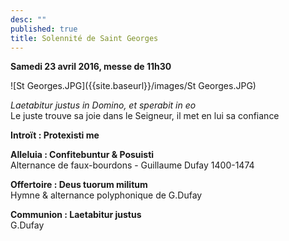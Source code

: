 ```yaml
---
desc: ""
published: true
title: Solennité de Saint Georges
---
```

**Samedi 23 avril 2016, messe de 11h30**

![St Georges.JPG]({{site.baseurl}}/images/St Georges.JPG)

*Laetabitur justus in Domino, et sperabit in eo*  
Le juste trouve sa joie dans le Seigneur, il met en lui sa confiance

**Introït : Protexisti me**

**Alleluia : Confitebuntur & Posuisti**  
Alternance de faux-bourdons - Guillaume Dufay 1400-1474

**Offertoire : Deus tuorum militum**  
Hymne & alternance polyphonique de G.Dufay

**Communion : Laetabitur justus**  
G.Dufay
